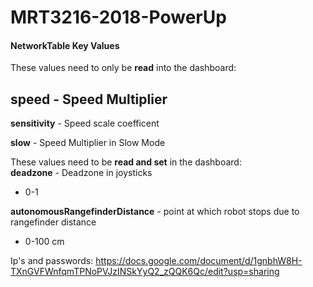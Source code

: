 # MRT3216-2018-PowerUp

#### **NetworkTable Key Values**
These values need to only be **read** into the dashboard:

**speed** - Speed Multiplier
- 
**sensitivity** - Speed scale coefficent  
 
**slow** - Speed Multiplier in Slow Mode  

These values need to be **read and set** in the dashboard:<br>
**deadzone** - Deadzone in joysticks 
- 0-1

**autonomousRangefinderDistance** - point at which robot stops due to rangefinder distance
- 0-100 cm



Ip's and passwords: https://docs.google.com/document/d/1gnbhW8H-TXnGVFWnfqmTPNoPVJzINSkYyQ2_zQQK6Qc/edit?usp=sharing
